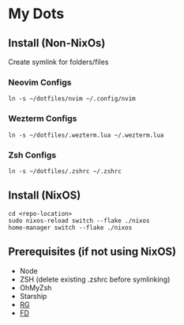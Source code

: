 # My Dots

## Install (Non-NixOs)
Create symlink for folders/files

### Neovim Configs
`ln -s ~/dotfiles/nvim ~/.config/nvim`

### Wezterm Configs
`ln -s ~/dotfiles/.wezterm.lua ~/.wezterm.lua`

### Zsh Configs
`ln -s ~/dotfiles/.zshrc ~/.zshrc`

## Install (NixOS)
```
cd <repo-location>
sudo nixos-reload switch --flake ./nixos
home-manager switch --flake ./nixos
```

## Prerequisites (if not using NixOS)
- Node
- ZSH (delete existing .zshrc before symlinking)
- OhMyZsh
- Starship
- [RG](https://github.com/BurntSushi/ripgrep)
- [FD](https://github.com/sharkdp/fd)
